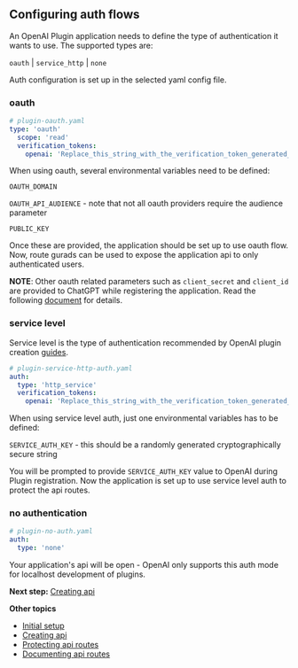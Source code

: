 ## Configuring auth flows

An OpenAI Plugin application needs to define the type of authentication it wants to use. The supported types are:

```oauth``` | ```service_http``` | ```none```

Auth configuration is set up in the selected yaml config file.

### oauth
```yaml
# plugin-oauth.yaml
type: 'oauth'
  scope: 'read'
  verification_tokens:
    openai: 'Replace_this_string_with_the_verification_token_generated_in_the_ChatGPT_UI'
```

When using oauth, several environmental variables need to be defined:

```OAUTH_DOMAIN```

```OAUTH_API_AUDIENCE```  - note that not all oauth providers require the audience parameter

```PUBLIC_KEY```


Once these are provided, the application should be set up to use oauth flow. Now, route gurads can be used
to expose the application api to only authenticated users.

**NOTE**: Other oauth related parameters such as ```client_secret``` and ```client_id``` are provided to ChatGPT while registering the application. Read the following <a href="https://platform.openai.com/docs/plugins/authentication/oauth" target="_blank">document</a> for details. 

### service level
Service level is the type of authentication recommended by OpenAI plugin creation <a href="https://platform.openai.com/docs/plugins/authentication" target="_blank">guides</a>. 


```yaml
# plugin-service-http-auth.yaml
auth:
  type: 'http_service'
  verification_tokens:
    openai: 'Replace_this_string_with_the_verification_token_generated_in_the_ChatGPT_UI'
```

When using service level auth, just one environmental variables has to be defined:


``SERVICE_AUTH_KEY`` - this should be a randomly generated cryptographically secure string


You will be prompted to provide ``SERVICE_AUTH_KEY`` value to OpenAI during Plugin registration. Now the application is set up to use service level auth to protect the api routes.

### no authentication
```yaml
# plugin-no-auth.yaml
auth:
  type: 'none'
```
Your application's api will be open - OpenAI only supports this auth mode for localhost development of plugins.

**Next step:** <a href="./creating-api.md">Creating api</a>

**Other topics**
 - <a href="./initial-setup.md" target="_blank">Initial setup</a>
 - <a href="./creating-api.md">Creating api</a>
 - <a href="./protecting-api-routes.md" >Protecting api routes</a>
 - <a href="./documenting-api-routes.md" target="_blank">Documenting api routes</a>
